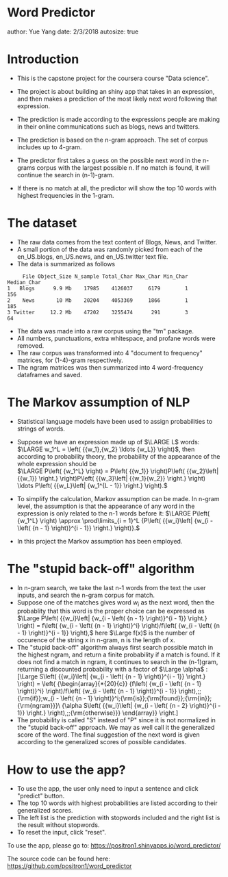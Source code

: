 Word Predictor
========================================================
author: Yue Yang
date: 2/3/2018
autosize: true

Introduction
========================================================
- This is the capstone project for the coursera course "Data science".

- The project is about building an shiny app that takes in an expression, and then makes a prediction of the most likely next word following that expression.

- The prediction is made according to the expressions people are making in their online communications such as blogs, news and twitters.

- The prediction is based on the n-gram approach. The set of corpus includes up to 4-gram.

- The predictor first takes a guess on the possible next word in the n-grams corpus with the largest possible n. If no match is found, it will continue the search in (n-1)-gram. 

- If there is no match at all, the predictor will show the top 10 words with highest frequencies in the 1-gram.


The dataset
========================================================
- The raw data comes from the text content of Blogs, News, and Twitter.
- A small portion of the data was randomly picked from each of the en_US.blogs, en_US.news, and en_US.twitter text file.
- The data is summarized as follows

```
     File Object_Size N_sample Total_Char Max_Char Min_Char Median_Char
1   Blogs      9.9 Mb    17985    4126037     6179        1         156
2    News       10 Mb    20204    4053369     1866        1         185
3 Twitter     12.2 Mb    47202    3255474      291        3          64
```
- The data was made into a raw corpus using the "tm" package.
- All numbers, punctuations, extra whitespace, and profane words were removed.
- The raw corpus was transformed into 4 "document to frequency" matrices, for (1-4)-gram respectively.
- The ngram matrices was then summarized into 4 word-frequency dataframes and saved.


The Markov assumption of NLP
========================================================
- Statistical language models have been used to assign probabilities to strings of words.

- Suppose we have an expression made up of $\LARGE L$ words: $\LARGE w_1^L = \left( {{w_1},{w_2} \ldots {w_L}} \right)$, then according to probability theory, the probability of the appearance of the whole expression should be  
$\LARGE P\left( {w_1^L} \right) = P\left( {{w_1}} \right)P\left( {{w_2}\left| {{w_1}} \right.} \right)P\left( {{w_3}\left| {{w_1}{w_2}} \right.} \right) \ldots P\left( {{w_L}\left| {w_1^{L - 1}} \right.} \right).$

- To simplify the calculation, Markov assumption can be made. In n-gram level, the assumption is that the appearance of any word in the expression is only related to the n-1 words before it:
$\LARGE P\left( {w_1^L} \right) \approx \prod\limits_{i = 1}^L {P\left( {{w_i}\left| {w_{i - \left( {n - 1} \right)}^{i - 1}} \right.} \right)}.$

- In this project the Markov assumption has been employed.


The "stupid back-off" algorithm
========================================================
- In n-gram search, we take the last n-1 words from the text the user inputs, and search the n-gram corpus for match. 
- Suppose one of the matches gives word $w_i$ as the next word, then the probablity that this word is the proper choice can be expressed as
$\Large P\left( {{w_i}\left| {w_{i - \left( {n - 1} \right)}^{i - 1}} \right.} \right) = f\left( {w_{i - \left( {n - 1} \right)}^i} \right)/f\left( {w_{i - \left( {n - 1} \right)}^{i - 1}} \right),$ here $\Large f(x)$ is the number of occurence of the string x in n-gram, n is the length of x.
- The "stupid back-off" algorithm always first search possible match in the highest ngram, and return a finite probability if a match is found. If it does not find a match in ngram, it continues to search in the (n-1)gram, returning a discounted probability with a factor of $\Large \alpha$ :
\[\Large S\left( {{w_i}\left| {w_{i - \left( {n - 1} \right)}^{i - 1}} \right.} \right) = \left\{ {\begin{array}{*{20}{c}}
{f\left( {w_{i - \left( {n - 1} \right)}^i} \right)/f\left( {w_{i - \left( {n - 1} \right)}^{i - 1}} \right),\;\;{\rm{if}}\;w_{i - \left( {n - 1} \right)}^i\;{\rm{is}}\;{\rm{found}}\;{\rm{in}}\;{\rm{ngram}}}\\
{\alpha S\left( {{w_i}\left| {w_{i - \left( {n - 2} \right)}^{i - 1}} \right.} \right),\;\;{\rm{otherwise}}}
\end{array}} \right.\]
- The probability is called "S" instead of "P" since it is not normalized in the "stupid back-off" approach. We may as well call it the generalized score of the word. The final suggestion of the next word is given according to the generalized scores of possible candidates.

How to use the app?
========================================================
- To use the app, the user only need to input a sentence and click "predict" button.
- The top 10 words with highest probabilities are listed according to their generalized scores. 
- The left list is the prediction with stopwords included and the right list is the result without stopwords.
- To reset the input, click "reset".

To use the app, please go to:
<https://positron1.shinyapps.io/word_predictor/>

The source code can be found here:
<https://github.com/positron1/word_predictor>
